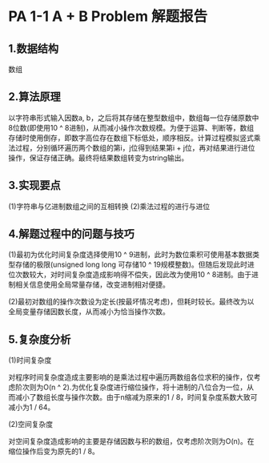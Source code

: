 # PA 1-1 A + B Problem 解题报告

## 1.数据结构 ##

数组

## 2.算法原理 ##

以字符串形式输入因数a, b，之后将其存储在整型数组中，数组每一位存储原数中8位数(即使用10 ^ 8进制)，从而减小操作次数规模。为便于运算、判断等，数组存储时使用倒存，即数字高位存在数组下标低处，顺序相反。计算过程模拟竖式乘法过程，分别循环遍历两个数组的第i，j位得到结果第i + j位，再对结果进行进位操作，保证存储正确。最终将结果数组转变为string输出。

## 3.实现要点 ##

(1)字符串与亿进制数组之间的互相转换
(2)乘法过程的进行与进位

## 4.解题过程中的问题与技巧

(1)最初为优化时间复杂度选择使用10 ^ 9进制，此时为数位乘积可使用基本数据类型存储的极限(unsigned long long 可存储10 ^ 19规模整数)。但随后发现此时进位次数较大，对时间复杂度造成影响得不偿失，因此改为使用10 ^ 8进制。由于进制相关信息使用全局常量存储，改变进制相对便捷。

(2)最初对数组的操作次数设为定长(按最坏情况考虑)，但耗时较长。最终改为以全局变量存储因数长度，从而减小为恰当操作次数。

## 5.复杂度分析 ##

(1)时间复杂度

对程序时间复杂度造成主要影响的是乘法过程中遍历两数组各位求积的操作，仅考虑阶次则为O(n ^ 2).为优化复杂度进行缩位操作，将十进制的八位合为一位，从而减小了数组长度与操作次数。由于n缩减为原来的1 / 8，时间复杂度系数大致可减小为1 / 64。

(2)空间复杂度

对空间复杂度造成影响的主要是存储因数与积的数组，仅考虑阶次则为O(n)。在缩位操作后变为原先的1 / 8。
